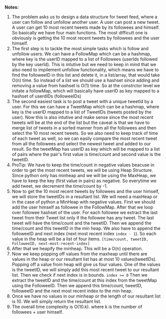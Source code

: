 **Notes:**

1. The problem asks us to design a data structure for tweet feed, where a user can follow and unfollow another user. A user can post a new tweet. A user can get 10 most recent tweets made by its followees and himself. So basically we have four main functions. The most difficult one is obviously is getting the 10 most recent tweets by followees and the user himself.
2. The first step is to tackle the most simple tasks which is follow and unfollow users. We can have a FollowMap which can be a hashmap, where key is the userID mapped to a list of Followees (userIds followed by the key userId). This is intutive but we need to keep in mind that we also need to impilement unfollow functionality, which means we have to find the followeeID in this list and delete it, in a list/array, that would take O(n) time. So instead of a list we should use a hashset since adding and removing a value from hashset is O(1) time. So at the constrctor level we initate a followMap, which will basically have userID as key mapped to a hashset of userdIDs (followeeIDs)
3. The second easiest task is to post a tweet with a unique tweetId by a user. For this we can have a TweetMap which can be a hashmap, where key is the userID mapped to a list of TweetIDs (tweets posted by the user). Now this is also intutive and make sense since the most recent tweets will be at the end of the list but the caveat is that we have to merge list of tweets in a sorted manner from all the followees and then select the 10 most recent tweets. So we also need to keep track of time of each tweet as well, so we can easily compare the most recent tweet from all the followees and select the newest tweet and added to our result. So the tweetMap has userID as key which will be mapped to a list of pairs where the pair's first value is time/count and second value is the tweetID.
4. ProTip: We have to keep the time/count in negative values beacuse in order to get the most recent tweets, we will be using Heap Structure. Since python only has minheap and we will be using the MaxHeap, we have to keep the key (first value in pairs) as negative. So everytime we add tweet, we decrement the time/count by -1.
5. Now to get the 10 most recent tweets by followees and the user himself, we will store the tweetIDs in a resultant list. We will need a maxHeap or in the case of python a MinHeap with negative values. First we should add the user himself as followee in the FollowMap. After that we loop over followee hashset of the user. For each followee we extract the last tweet from their Tweet list only if the followee has any tweet. The last tweet will have the time/count and the tweetID. Then we append the time/count and this tweetID in the min heap. We also have to append the followeeID and next index (next most recent index `index - 1`). So each value in the heap will be a list of four items. `[time/count, tweetID, FolloweeID, next-most-recent-index] `
6. After that we heapify the minheap. This will be a O(n) operation.
7. Now we keep popping off values from the maxheap until there are values in the heap or our resultant list has at most 10 values(tweetIDs). Popping off a value from heap will give us four values. One of the values is the tweetID, we will simply add this most recent tweet to our resultant list. Then we check if next index is in bounds. `index >= 0` Then we extract the tweetID and the time/count at this index from the tweetMap using the FolloweeID. Then we append this time/count, tweetID, followeeID and the next most recent index to the min heap.
8. Once we have no values in our minheap or the length of our resultant list is 10. We will simply return the resultant list.
9. The overall time complexity is O(10.k). where k is the number of followees + user himself.
